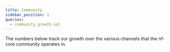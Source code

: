 ```yaml
---
title: Community
sidebar_position: 1
queries:
  - community_growth.sql
---
```


The numbers below track our growth over the various channels that the nf-core community operates in.

<BigValue 
  data={community_growth} 
  value=members
  title="GitHub Organisation Members"
  sparkline=month
  comparison=growth_rate
  comparisonFmt=pct1
  comparisonTitle="vs. Last Month"
  link="/community/github"
/>

<!-- <BigValue 
  data={total_slack_users}
  value="count"
  title="Slack Users"
  link='/community/slack'
/> -->

<!-- <BigValue 
  data={total_gh_contributors}
  title="GitHub Contributors"
/> -->

<!-- <BigValue 
  data={total_twitter_followers}
  value="count"
  title="Twitter Followers"
/> -->
